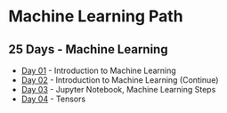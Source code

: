 # Machine Learning Path

## 25 Days - Machine Learning

* [Day 01](https://github.com/paradocx96/Machine-Learning-Path/tree/main/Day1) - Introduction to Machine Learning  
* [Day 02](https://github.com/paradocx96/Machine-Learning-Path/tree/main/Day2) - Introduction to Machine Learning (Continue)  
* [Day 03](https://github.com/paradocx96/Machine-Learning-Path/tree/main/Day3) - Jupyter Notebook, Machine Learning Steps  
* [Day 04](https://github.com/paradocx96/Machine-Learning-Path/tree/main/Day4) - Tensors  
